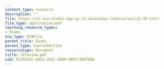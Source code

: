 ```yaml
---
content_type: resource
description: ''
file: https://ol-ocw-studio-app-qa.s3.amazonaws.com/courses/14-30-introduction-to-statistical-method-in-economics-spring-2006/9174a78c6d113d3c0999989fc400f80a_l8review.pdf
file_type: application/pdf
learning_resource_types:
- Exams
ocw_type: OCWFile
parent_title: Exams
parent_type: CourseSection
resourcetype: Document
title: l8review.pdf
uid: 9174a78c-6d11-3d3c-0999-989fc400f80a
---
```

